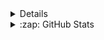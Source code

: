<details>
### Hi there, I'm Mohammed Refat  



## I'm a Husband, Developer, and cat person !!

- 🌱 I’m currently learning Golang.
- 🌟 I create web  app backend for the next generation of consumer-facing companies.

## Projects:
These are some freelance/side-projects I worked on:
- 


## Contributions:
I also contribute to the following project(s):



## Get in touch:

[![Linkedin](https://i.stack.imgur.com/gVE0j.png) LinkedIn](https://www.linkedin.com/in/mohammedreffat/)

</details>

<details>
  <summary>:zap: GitHub Stats</summary>

  <img align="left" alt="Mohammed Refat 's GitHub Stats" src="https://github-readme-stats.mohammedrefaat.vercel.app/api?username=mohammedrefaat&show_icons=true&hide_border=true" />

</details>
